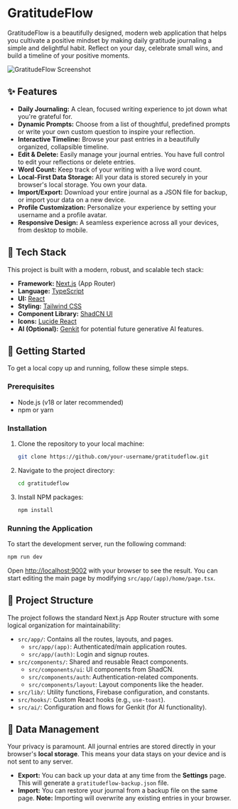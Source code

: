 # GratitudeFlow

GratitudeFlow is a beautifully designed, modern web application that helps you cultivate a positive mindset by making daily gratitude journaling a simple and delightful habit. Reflect on your day, celebrate small wins, and build a timeline of your positive moments.

![GratitudeFlow Screenshot](https://storage.googleapis.com/studiopaas-assets/studio/bafybeig5v5b6fypr7rprkifm4v7qacgclpyryz6pv7nrlgcnwzyyho4zkm/gratitudeflow_hero.png)

## ✨ Features

- **Daily Journaling:** A clean, focused writing experience to jot down what you're grateful for.
- **Dynamic Prompts:** Choose from a list of thoughtful, predefined prompts or write your own custom question to inspire your reflection.
- **Interactive Timeline:** Browse your past entries in a beautifully organized, collapsible timeline.
- **Edit & Delete:** Easily manage your journal entries. You have full control to edit your reflections or delete entries.
- **Word Count:** Keep track of your writing with a live word count.
- **Local-First Data Storage:** All your data is stored securely in your browser's local storage. You own your data.
- **Import/Export:** Download your entire journal as a JSON file for backup, or import your data on a new device.
- **Profile Customization:** Personalize your experience by setting your username and a profile avatar.
- **Responsive Design:** A seamless experience across all your devices, from desktop to mobile.

## 🚀 Tech Stack

This project is built with a modern, robust, and scalable tech stack:

- **Framework:** [Next.js](https://nextjs.org/) (App Router)
- **Language:** [TypeScript](https://www.typescriptlang.org/)
- **UI:** [React](https://reactjs.org/)
- **Styling:** [Tailwind CSS](https://tailwindcss.com/)
- **Component Library:** [ShadCN UI](https://ui.shadcn.com/)
- **Icons:** [Lucide React](https://lucide.dev/)
- **AI (Optional):** [Genkit](https://firebase.google.com/docs/genkit) for potential future generative AI features.

## 🏁 Getting Started

To get a local copy up and running, follow these simple steps.

### Prerequisites

- Node.js (v18 or later recommended)
- npm or yarn

### Installation

1.  Clone the repository to your local machine:
    ```sh
    git clone https://github.com/your-username/gratitudeflow.git
    ```
2.  Navigate to the project directory:
    ```sh
    cd gratitudeflow
    ```
3.  Install NPM packages:
    ```sh
    npm install
    ```

### Running the Application

To start the development server, run the following command:

```sh
npm run dev
```

Open [http://localhost:9002](http://localhost:9002) with your browser to see the result. You can start editing the main page by modifying `src/app/(app)/home/page.tsx`.

## 📂 Project Structure

The project follows the standard Next.js App Router structure with some logical organization for maintainability:

-   `src/app/`: Contains all the routes, layouts, and pages.
    -   `src/app/(app)`: Authenticated/main application routes.
    -   `src/app/(auth)`: Login and signup routes.
-   `src/components/`: Shared and reusable React components.
    -   `src/components/ui`: UI components from ShadCN.
    -   `src/components/auth`: Authentication-related components.
    -   `src/components/layout`: Layout components like the header.
-   `src/lib/`: Utility functions, Firebase configuration, and constants.
-   `src/hooks/`: Custom React hooks (e.g., `use-toast`).
-   `src/ai/`: Configuration and flows for Genkit (for AI functionality).

## 💾 Data Management

Your privacy is paramount. All journal entries are stored directly in your browser's **local storage**. This means your data stays on your device and is not sent to any server.

-   **Export:** You can back up your data at any time from the **Settings** page. This will generate a `gratitudeflow-backup.json` file.
-   **Import:** You can restore your journal from a backup file on the same page. **Note:** Importing will overwrite any existing entries in your browser.
